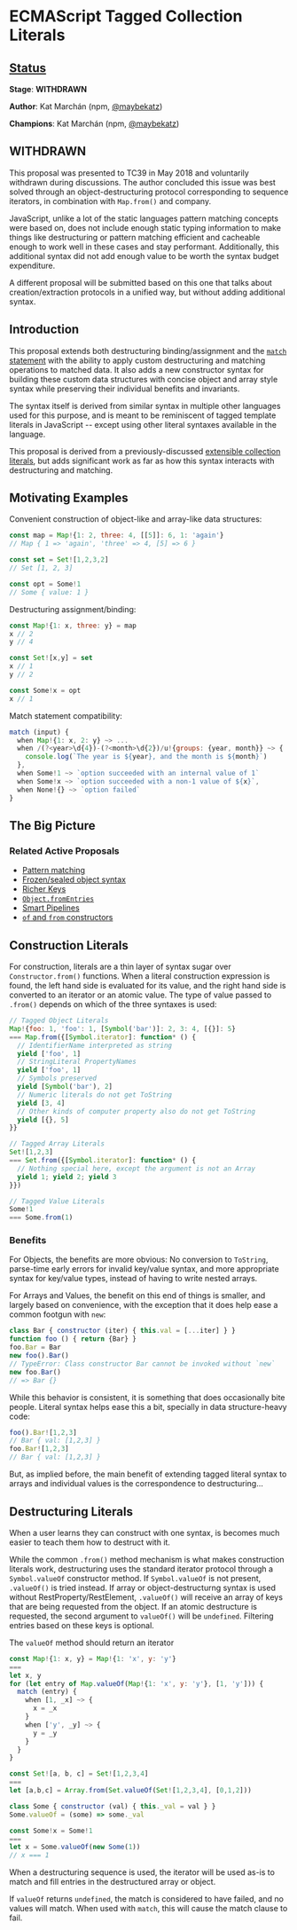 # ECMAScript Tagged Collection Literals

## [Status](https://tc39.github.io/process-document/)

**Stage**: **WITHDRAWN**

**Author**: Kat Marchán (npm, [@maybekatz](https://twitter.com/maybekatz))

**Champions**: Kat Marchán (npm, [@maybekatz](https://twitter.com/maybekatz))

## WITHDRAWN

This proposal was presented to TC39 in May 2018 and voluntarily withdrawn during
discussions. The author concluded this issue was best solved through an
object-destructuring protocol corresponding to sequence iterators, in
combination with `Map.from()` and company.

JavaScript, unlike a lot of the static languages pattern matching concepts were
based on, does not include enough static typing information to make things like
destructuring or pattern matching efficient and cacheable enough to work well in
these cases and stay performant. Additionally, this additional syntax did not
add enough value to be worth the syntax budget expenditure.

A different proposal will be submitted based on this one that talks about
creation/extraction protocols in a unified way, but without adding additional
syntax.

## Introduction

This proposal extends both destructuring binding/assignment and the [`match`
statement](https://github.com/tc39/proposal-pattern-matching) with the ability
to apply custom destructuring and matching operations to matched data. It also
adds a new constructor syntax for building these custom data structures with
concise object and array style syntax while preserving their individual benefits
and invariants.

The syntax itself is derived from similar syntax in multiple other languages
used for this purpose, and is meant to be reminiscent of tagged template
literals in JavaScript -- except using other literal syntaxes available in the
language.

This proposal is derived from a previously-discussed [extensible collection
literals](https://github.com/alex-weej/es-extensible-collection-literal), but
adds significant work as far as how this syntax interacts with destructuring and
matching.

## Motivating Examples

Convenient construction of object-like and array-like data structures:
```js
const map = Map!{1: 2, three: 4, [[5]]: 6, 1: 'again'}
// Map { 1 => 'again', 'three' => 4, [5] => 6 }

const set = Set![1,2,3,2]
// Set [1, 2, 3]

const opt = Some!1
// Some { value: 1 }
```

Destructuring assignment/binding:
```js
const Map!{1: x, three: y} = map
x // 2
y // 4

const Set![x,y] = set
x // 1
y // 2

const Some!x = opt
x // 1
```

Match statement compatibility:
```js
match (input) {
  when Map!{1: x, 2: y} ~> ...
  when /(?<year>\d{4})-(?<month>\d{2})/u!{groups: {year, month}} ~> {
    console.log(`The year is ${year}, and the month is ${month}`)
  },
  when Some!1 ~> `option succeeded with an internal value of 1`
  when Some!x ~> `option succeeded with a non-1 value of ${x}`,
  when None!{} ~> `option failed`
}
```

## The Big Picture

### Related Active Proposals

* [Pattern matching](https://github.com/tc39/proposal-pattern-matching)
* [Frozen/sealed object syntax](https://github.com/keithamus/object-freeze-seal-syntax)
* [Richer Keys](https://docs.google.com/presentation/d/1q3CGeXqskL1gHTATH_VE9Dhj0VGTIAOzJ1cR0dYqDBk/edit#slide=id.p)
* [`Object.fromEntries`](https://github.com/bakkot/object-from-entries)
* [Smart Pipelines](https://github.com/js-choi/proposal-smart-pipelines/blob/master/readme.md)
* [`of` and `from` constructors](https://github.com/tc39/proposal-setmap-offrom)

## Construction Literals

For construction, literals are a thin layer of syntax sugar over
`Constructor.from()` functions. When a literal construction expression is found,
the left hand side is evaluated for its value, and the right hand side is
converted to an iterator or an atomic value. The type of value passed to
`.from()` depends on which of the three syntaxes is used:

```js
// Tagged Object Literals
Map!{foo: 1, 'foo': 1, [Symbol('bar')]: 2, 3: 4, [{}]: 5}
=== Map.from({[Symbol.iterator]: function* () {
  // IdentifierName interpreted as string
  yield ['foo', 1]
  // StringLiteral PropertyNames
  yield ['foo', 1]
  // Symbols preserved
  yield [Symbol('bar'), 2]
  // Numeric literals do not get ToString
  yield [3, 4]
  // Other kinds of computer property also do not get ToString
  yield [{}, 5]
}}

// Tagged Array Literals
Set![1,2,3]
=== Set.from({[Symbol.iterator]: function* () {
  // Nothing special here, except the argument is not an Array
  yield 1; yield 2; yield 3
}})

// Tagged Value Literals
Some!1
=== Some.from(1)
```

### Benefits

For Objects, the benefits are more obvious: No conversion to `ToString`,
parse-time early errors for invalid key/value syntax, and more appropriate
syntax for key/value types, instead of having to write nested arrays.

For Arrays and Values, the benefit on this end of things is smaller, and largely
based on convenience, with the exception that it does help ease a common footgun
with `new`:

```js
class Bar { constructor (iter) { this.val = [...iter] } }
function foo () { return {Bar} }
foo.Bar = Bar
new foo().Bar()
// TypeError: Class constructor Bar cannot be invoked without `new`
new foo.Bar()
// => Bar {}
```

While this behavior is consistent, it is something that does occasionally bite
people. Literal syntax helps ease this a bit, specially in data structure-heavy
code:

```js
foo().Bar![1,2,3]
// Bar { val: [1,2,3] }
foo.Bar![1,2,3]
// Bar { val: [1,2,3] }
```

But, as implied before, the main benefit of extending tagged literal syntax to
arrays and individual values is the correspondence to destructuring...

## Destructuring Literals

When a user learns they can construct with one syntax, is becomes much easier to
teach them how to destruct with it.

While the common `.from()` method mechanism is what makes construction literals
work, destructuring uses the standard iterator protocol through a
`Symbol.valueOf` constructor method. If `Symbol.valueOf` is not present,
`.valueOf()` is tried instead. If array or object-destructurng syntax is used
without RestProperty/RestElement, `.valueOf()` will receive an array of keys
that are being requested from the object. If an atomic destructure is requested,
the second argument to `valueOf()` will be `undefined`. Filtering entries based
on these keys is optional.

The `valueOf` method should return an iterator

```js
const Map!{1: x, y} = Map!{1: 'x', y: 'y'}
===
let x, y
for (let entry of Map.valueOf(Map!{1: 'x', y: 'y'}, [1, 'y'])) {
  match (entry) {
    when [1, _x] ~> {
      x = _x
    }
    when ['y', _y] ~> {
      y = _y
    }
  }
}

const Set![a, b, c] = Set![1,2,3,4]
===
let [a,b,c] = Array.from(Set.valueOf(Set![1,2,3,4], [0,1,2]))

class Some { constructor (val) { this._val = val } }
Some.valueOf = (some) => some._val

const Some!x = Some!1
===
let x = Some.valueOf(new Some(1))
// x === 1
```

When a destructuring sequence is used, the iterator will be used as-is to match
and fill entries in the destructured array or object.

If `valueOf` returns `undefined`, the match is considered to have failed, and no
values will match. When used with `match`, this will cause the match clause to
fail.
